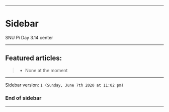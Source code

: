 ***

# Sidebar

SNU Pi Day 3.14 center

***

## Featured articles:

> * None at the moment

***

Sidebar version: `1 (Sunday, June 7th 2020 at 11:02 pm)`

### End of sidebar

***
